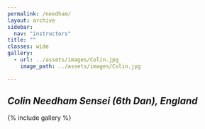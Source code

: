 ```yaml
---
permalink: /needham/
layout: archive
sidebar:
  nav: "instructors"
title: ""
classes: wide
gallery:
  - url: ../assets/images/Colin.jpg
    image_path: ../assets/images/Colin.jpg

---
```

## *Colin Needham Sensei (6th Dan), England*

{% include gallery %}

